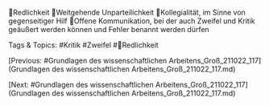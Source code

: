 Redlichkeit
Weitgehende Unparteilichkeit
Kollegialität, im Sinne von gegenseitiger Hilf
Offene Kommunikation, bei der auch Zweifel und Kritik geäußert werden können und Fehler benannt 
werden dürfen

   Tags & Topics:
   #Kritik
   #Zweifel
   #Redlichkeit

[Previous: #Grundlagen des wissenschaftlichen Arbeitens_Groß_211022_117](Grundlagen des wissenschaftlichen Arbeitens_Groß_211022_117.md)

[Next: #Grundlagen des wissenschaftlichen Arbeitens_Groß_211022_117](Grundlagen des wissenschaftlichen Arbeitens_Groß_211022_117.md)